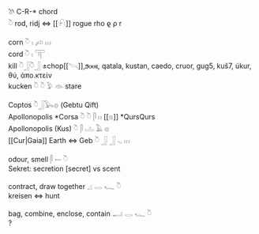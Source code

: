 𓌗 C-R-* chord  
𓎤 rod, ridj ⇔ [[𓍯]] rogue rho ϱ ρ r  


corn   𓎤  𓏤  𓌽  𓏥  
cord   𓎤  𓏤  𓋳  
kill   𓎤𓃀𓎤𓃀 ±chop[[𓌪]],ϧⲟⲑⲃ, qatala, kustan, caedo, cruor, gug5, kuš7, úkur, θύ, ἀπο.κτείν  
kucken   𓎤  𓎤  𓅱  𓁻  stare  


Coptos 𓎤𓃀𓅂𓊖 (Gebtu Qift)  
Apollonopolis *Corsa 𓎤  𓎤  𓋴  𓏮  [[𓊖]]  *QursQurs  
Apollonopolis (Kus)   𓎤  𓋴  𓐟  𓄿  𓊖  
[[Cur|Gaia]] Earth ⇔ Geb 𓎤  𓃀  𓃀  𓈅  𓏥  

   odour, smell   𓋴  𓍿  𓎤  
Sekret: secretion [secret] vs scent  

   contract, draw together   𓈎  𓂋  𓆑  𓎤  
kreisen ⇔ hunt  

   bag, combine, enclose, contain    𓂝  𓂋  𓆑  𓎤  
?  
